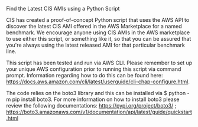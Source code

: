 Find the Latest CIS AMIs using a Python Script

CIS has created a proof-of-concept Python script that uses the AWS API to discover the latest CIS AMI offered in the AWS Marketplace for a named benchmark. 
We encourage anyone using CIS AMIs in the AWS marketplace to use either this script, or something like it, so that you can be assured that you're always using the latest released AMI for that particular benchmark line.

This script has been tested and run via AWS CLI. Please remember to set up your unique AWS configuration prior to running this script via command prompt. Information regarding how to do this can be found here: https://docs.aws.amazon.com/cli/latest/userguide/cli-chap-configure.html.

The code relies on the boto3 library and this can be installed via $ python -m pip install boto3.
For more information on how to install boto3 please review the following documentations: https://pypi.org/project/boto3/ ; https://boto3.amazonaws.com/v1/documentation/api/latest/guide/quickstart.html
